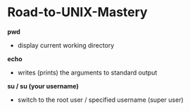 # Road-to-UNIX-Mastery

__pwd__
- display current working directory

__echo__
- writes (prints) the arguments to standard output

__su / su (your username)__ 
- switch to the root user / specified username (super user)

